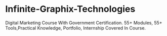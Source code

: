 # Infinite-Graphix-Technologies
Digital Marketing Course With Government Certification. 55+ Modules, 55+ Tools,Practical Knowledge, Portfolio, Internship Covered In Course.
